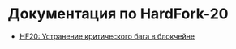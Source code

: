 ﻿# Документация по HardFork-20

* [HF20: Устранение критического бага в блокчейне](golosd/HardFork/HF20_ReleaseNotice-rus.md)
